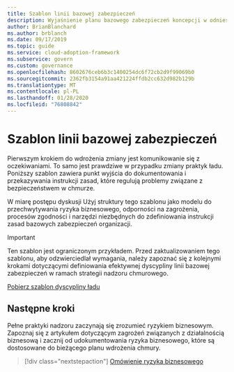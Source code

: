 ```yaml
---
title: Szablon linii bazowej zabezpieczeń
description: Wyjaśnienie planu bazowego zabezpieczeń koncepcji w odniesieniu do ładu w chmurze.
author: BrianBlanchard
ms.author: brblanch
ms.date: 09/17/2019
ms.topic: guide
ms.service: cloud-adoption-framework
ms.subservice: govern
ms.custom: governance
ms.openlocfilehash: 8602676ceb6b3c1400254dc6f72cb2d9f99069b0
ms.sourcegitcommit: 2362fb3154a91aa421224ffdb2cc632d982b129b
ms.translationtype: MT
ms.contentlocale: pl-PL
ms.lasthandoff: 01/28/2020
ms.locfileid: "76808842"
---
```

# <a name="security-baseline-template"></a>Szablon linii bazowej zabezpieczeń

Pierwszym krokiem do wdrożenia zmiany jest komunikowanie się z oczekiwaniami. To samo jest prawdziwe w przypadku zmiany praktyk ładu. Poniższy szablon zawiera punkt wyjścia do dokumentowania i przekazywania instrukcji zasad, które regulują problemy związane z bezpieczeństwem w chmurze.

W miarę postępu dyskusji Użyj struktury tego szablonu jako modelu do przechwytywania ryzyka biznesowego, odporności na zagrożenia, procesów zgodności i narzędzi niezbędnych do zdefiniowania instrukcji zasad bazowych zabezpieczeń organizacji.

> [!IMPORTANT]
> Ten szablon jest ograniczonym przykładem. Przed zaktualizowaniem tego szablonu, aby odzwierciedlał wymagania, należy zapoznać się z kolejnymi krokami dotyczącymi definiowania efektywnej dyscypliny linii bazowej zabezpieczeń w ramach strategii nadzoru chmurowego.

<!-- markdownlint-disable MD033 -->

 <a href="https://archcenter.blob.core.windows.net/cdn/fusion/governance/Security%20Baseline%20Discipline%20Template.docx">Pobierz szablon dyscypliny ładu</a>

<!-- markdownlint-enable MD033 -->

## <a name="next-steps"></a>Następne kroki

Pełne praktyki nadzoru zaczynają się zrozumieć ryzykiem biznesowym. Zapoznaj się z artykułem dotyczącym zagrożeń związanych z działalnością biznesową i zacznij od udokumentowania ryzyka biznesowego, które są dostosowane do bieżącego planu wdrożenia chmury.

> [!div class="nextstepaction"]
> [Omówienie ryzyka biznesowego](./business-risks.md)

